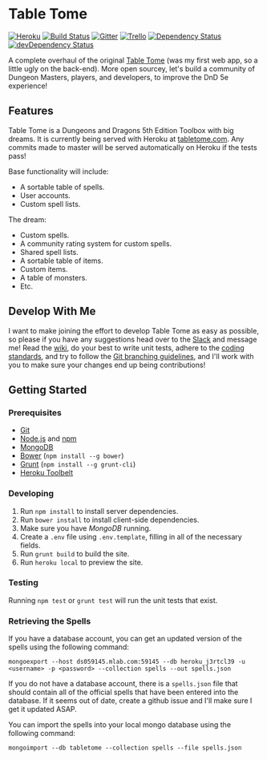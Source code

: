 # Table Tome

[![Heroku](https://heroku-badge.herokuapp.com/?app=table-tome&style=flat&svg=1)](http://table-tome.herokuapp.com)
[![Build Status](https://travis-ci.org/table-tome/table-tome.svg?branch=master)](https://travis-ci.org/table-tome/table-tome)
[![Gitter](https://badges.gitter.im/table-tome/table-tome.svg)](https://gitter.im/table-tome/table-tome?utm_source=badge&utm_medium=badge&utm_campaign=pr-badge&utm_content=body_badge)
[![Trello](https://img.shields.io/badge/tasks-on%20trello-blue.svg)](https://trello.com/b/ZOigqCCD)
[![Dependency Status](https://david-dm.org/table-tome/table-tome.svg)](https://david-dm.org/table-tome/table-tome)
[![devDependency Status](https://david-dm.org/table-tome/table-tome/dev-status.svg)](https://david-dm.org/table-tome/table-tome#info=devDependencies)

A complete overhaul of the original [Table Tome](https://github.com/jonwrona/Table-Tome) (was my first web app, so a little ugly on the back-end). More open sourcey, let's build a community of Dungeon Masters, players, and developers, to improve the DnD 5e experience!

## Features

Table Tome is a Dungeons and Dragons 5th Edition Toolbox with big dreams. It is currently being served with Heroku at [tabletome.com](https://tabletome.com/). Any commits made to master will be served automatically on Heroku if the tests pass!

Base functionality will include:
  - A sortable table of spells.
  - User accounts.
  - Custom spell lists.

The dream:
  - Custom spells.
  - A community rating system for custom spells.
  - Shared spell lists.
  - A sortable table of items.
  - Custom items.
  - A table of monsters.
  - Etc.

## Develop With Me

I want to make joining the effort to develop Table Tome as easy as possible, so please if you have any suggestions head over to the [Slack](https://table-tome-slack.herokuapp.com/) and message me! Read the [wiki](https://github.com/table-tome/table-tome/wiki), do your best to write unit tests, adhere to the [coding standards](https://github.com/table-tome/table-tome/wiki/Coding-Standards), and try to follow the [Git branching guidelines](https://github.com/table-tome/table-tome/wiki/Git-Branching-Guidelines), and I'll work with you to make sure your changes end up being contributions!

## Getting Started

### Prerequisites

  - [Git](https://git-scm.com/)
  - [Node.js](https://nodejs.org/en/) and [npm](https://www.npmjs.com/)
  - [MongoDB](https://www.mongodb.org/)
  - [Bower](http://bower.io/) (`npm install --g bower`)
  - [Grunt](http://gruntjs.com/) (`npm install --g grunt-cli`)
  - [Heroku Toolbelt](https://toolbelt.heroku.com/)

### Developing

  1. Run `npm install` to install server dependencies.
  2. Run `bower install` to install client-side dependencies.
  3. Make sure you have *MongoDB* running.
  4. Create a `.env` file using `.env.template`, filling in all of the necessary fields.
  5. Run `grunt build` to build the site.
  6. Run `heroku local` to preview the site.

### Testing
  
Running `npm test` or `grunt test` will run the unit tests that exist.

### Retrieving the Spells

If you have a database account, you can get an updated version of the spells using the following command:

    mongoexport --host ds059145.mlab.com:59145 --db heroku_j3rtcl39 -u <username> -p <password> --collection spells --out spells.json

If you do not have a database account, there is a `spells.json` file that should contain all of the official spells that have been entered into the database. If it seems out of date, create a github issue and I'll make sure I get it updated ASAP.

You can import the spells into your local mongo database using the following command:

    mongoimport --db tabletome --collection spells --file spells.json